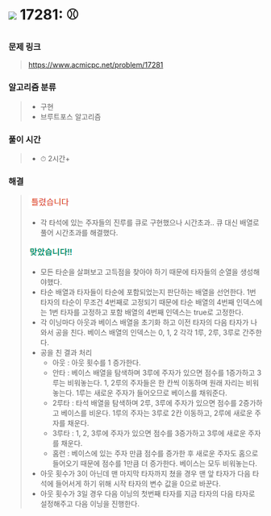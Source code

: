 # <img src="https://static.solved.ac/tier_small/12.svg" width=30> 17281: ⚾

### 문제 링크
> https://www.acmicpc.net/problem/17281

### 알고리즘 분류
>- 구현
>- 브루트포스 알고리즘

### 풀이 시간
>- ⏱ 2시간+

### 해결
> ![bad](../../../Img/bad.png)  
>- 각 타석에 있는 주자들의 진루를 큐로 구현했으나 시간초과.. 큐 대신 배열로 풀어 시간초과를 해결했다.
>
> ![good](../../../Img/good.png)
>- 모든 타순을 살펴보고 고득점을 찾아야 하기 때문에 타자들의 순열을 생성해야했다.
>- 타순 배열과 타자들이 타순에 포함되었는지 판단하는 배열을 선언한다. 1번타자의 타순이 무조건 4번째로 고정되기 때문에 타순 배열의 4번째 인덱스에는 1번 타자를 고정하고 포함 배열의 4번째 인덱스는 true로 고정한다.
>- 각 이닝마다 아웃과 베이스 배열을 초기화 하고 이전 타자의 다음 타자가 나와서 공을 친다. 베이스 배열의 인덱스는 0, 1, 2 각각 1루, 2루, 3루로 간주한다.
>- 공을 친 결과 처리
>   - 아웃 : 아웃 횟수를 1 증가한다.
>   - 안타 : 베이스 배열을 탐색하며 3루에 주자가 있으면 점수를 1증가하고 3루는 비워놓는다. 1, 2루의 주자들은 한 칸씩 이동하며 원래 자리는 비워놓는다. 1루는 새로운 주자가 들어오므로 베이스를 채워준다.
>   - 2루타 : 타석 배열을 탐색하며 2루, 3루에 주자가 있으면 점수를 2증가하고 베이스를 비운다. 1루의 주자는 3루로 2칸 이동하고, 2루에 새로운 주자를 채운다.
>   - 3루타 : 1, 2, 3루에 주자가 있으면 점수를 3증가하고 3루에 새로운 주자를 채운다.
>   - 홈런 : 베이스에 있는 주자 만큼 점수를 증가한 후 새로운 주자도 홈으로 들어오기 때문에 점수를 1만큼 더 증가한다. 베이스는 모두 비워놓는다.
>- 아웃 횟수가 3이 아닌데 맨 마지막 타자까지 쳤을 경우 맨 앞 타자가 다음 타석에 들어서게 하기 위해 시작 타자의 변수 값을 0으로 바꾼다.
>- 아웃 횟수가 3일 경우 다음 이닝의 첫번째 타자를 지금 타자의 다음 타자로 설정해주고 다음 이닝을 진행한다.
